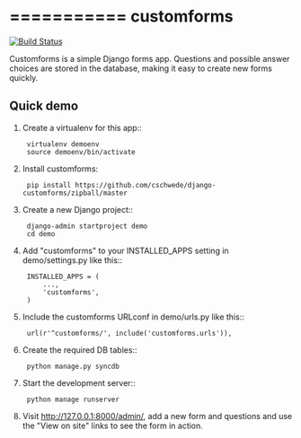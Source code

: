 ===========
customforms
===========

[![Build Status](https://travis-ci.org/cschwede/django-customforms.svg)](https://travis-ci.org/cschwede/django-customforms)

Customforms is a simple Django forms app. Questions and possible answer choices
are stored in the database, making it easy to create new forms quickly.

Quick demo
----------

1. Create a virtualenv for this app::

        virtualenv demoenv
        source demoenv/bin/activate

2. Install customforms:

        pip install https://github.com/cschwede/django-customforms/zipball/master

3. Create a new Django project::

        django-admin startproject demo
        cd demo

4. Add "customforms" to your INSTALLED_APPS setting in demo/settings.py like this::

        INSTALLED_APPS = (
            ...,
            'customforms',
        )

5. Include the customforms URLconf in demo/urls.py like this::

        url(r'^customforms/', include('customforms.urls')),

6. Create the required DB tables::

        python manage.py syncdb

8. Start the development server::

        python manage runserver

9. Visit http://127.0.0.1:8000/admin/, add a new form and questions and use the
   "View on site" links to see the form in action.
